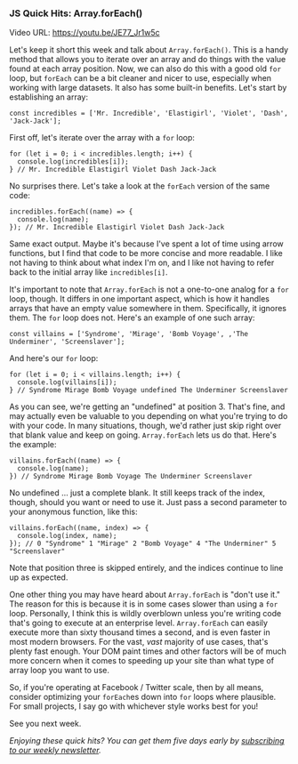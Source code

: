 ### JS Quick Hits: Array.forEach()

Video URL: https://youtu.be/JE77_Jr1w5c

Let's keep it short this week and talk about `Array.forEach()`. This is a handy method that allows you to iterate over an array and do things with the value found at each array position. Now, we can also do this with a good old `for` loop, but `forEach` can be a bit cleaner and nicer to use, especially when working with large datasets. It also has some built-in benefits. Let's start by establishing an array:

```
const incredibles = ['Mr. Incredible', 'Elastigirl', 'Violet', 'Dash', 'Jack-Jack'];
```

First off, let's iterate over the array with a `for` loop:

```
for (let i = 0; i < incredibles.length; i++) {
  console.log(incredibles[i]);
} // Mr. Incredible Elastigirl Violet Dash Jack-Jack
```

No surprises there. Let's take a look at the `forEach` version of the same code:

```
incredibles.forEach((name) => {
  console.log(name);
}); // Mr. Incredible Elastigirl Violet Dash Jack-Jack
```

Same exact output. Maybe it's because I've spent a lot of time using arrow functions, but I find that code to be more concise and more readable. I like not having to think about what index I'm on, and I like not having to refer back to the initial array like `incredibles[i]`.

It's important to note that `Array.forEach` is not a one-to-one analog for a `for` loop, though. It differs in one important aspect, which is how it handles arrays that have an empty value somewhere in them. Specifically, it ignores them. The `for` loop does not. Here's an example of one such array:

```
const villains = ['Syndrome', 'Mirage', 'Bomb Voyage', ,'The Underminer', 'Screenslaver'];
```

And here's our `for` loop:

```
for (let i = 0; i < villains.length; i++) {
  console.log(villains[i]);
} // Syndrome Mirage Bomb Voyage undefined The Underminer Screenslaver
```

As you can see, we're getting an "undefined" at position 3. That's fine, and may actually even be valuable to you depending on what you're trying to do with your code. In many situations, though, we'd rather just skip right over that blank value and keep on going. `Array.forEach` lets us do that. Here's the example:

```
villains.forEach((name) => {
  console.log(name);
}) // Syndrome Mirage Bomb Voyage The Underminer Screenslaver
```

No undefined &hellip; just a complete blank. It still keeps track of the index, though, should you want or need to use it. Just pass a second parameter to your anonymous function, like this:

```
villains.forEach((name, index) => {
  console.log(index, name);
}); // 0 "Syndrome" 1 "Mirage" 2 "Bomb Voyage" 4 "The Underminer" 5 "Screenslaver"
```

Note that position three is skipped entirely, and the indices continue to line up as expected.

One other thing you may have heard about `Array.forEach` is "don't use it." The reason for this is because it is in some cases slower than using a `for` loop. Personally, I think this is wildly overblown unless you're writing code that's going to execute at an enterprise level. `Array.forEach` can easily execute more than sixty thousand times a second, and is even faster in most modern browsers. For the vast, *vast* majority of use cases, that's plenty fast enough. Your DOM paint times and other factors will be of much more concern when it comes to speeding up your site than what type of array loop you want to use.

So, if you're operating at Facebook / Twitter scale, then by all means, consider optimizing your `forEach`es down into `for` loops where plausible. For small projects, I say go with whichever style works best for you!

See you next week.

*Enjoying these quick hits? You can get them five days early by [subscribing to our weekly newsletter](https://closebrace.com/newsletter/subscribe).*